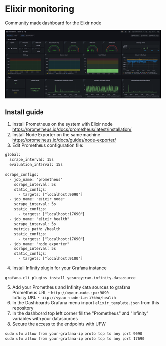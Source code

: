 # Elixir monitoring

Community made dashboard for the Elixir node

![Grafana board](grafana.png)

## Install guide

1. Install Prometheus on the system with Elixir node https://prometheus.io/docs/prometheus/latest/installation/
2. Install Node Exporter on the same machine https://prometheus.io/docs/guides/node-exporter/
3. Edit Prometheus configuration file:

```
global:
  scrape_interval: 15s
  evaluation_interval: 15s

scrape_configs:
  - job_name: "prometheus"
    scrape_interval: 5s
    static_configs:
      - targets: ["localhost:9090"]
  - job_name: "elixir_node"
    scrape_interval: 5s
    static_configs:
      - targets: ["localhost:17690"]
  - job_name: "elixir_health"
    scrape_interval: 5s
    metrics_path: /health
    static_configs:
      - targets: ["localhost:17690"]
  - job_name: "node_exporter"
    scrape_interval: 5s
    static_configs:
      - targets: ["localhost:9100"]
```

4. Install Infinity plugin for your Grafana instance
   
 `grafana-cli plugins install yesoreyeram-infinity-datasource`

5. Add your Prometheus and Infinity data sources to grafana </BR>
    Prometheus URL - `http://<your-node-ip>:9090` </BR>
    Infinity URL - `http://<your-node-ip>:17690/health`
6. In the Dashboards Grafana menu import `elixir_template.json` from this repository
7. In the dashboard top left corner fill the "Prometheus" and "Infinity" variables with your datasources
8. Secure the access to the endpoints with UFW 
```
sudo ufw allow from your-grafana-ip proto tcp to any port 9090
sudo ufw allow from your-grafana-ip proto tcp to any port 17690
```
